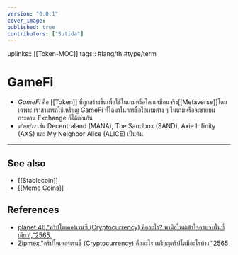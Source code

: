 ```yaml
---
version: "0.0.1"
cover_image:
published: true
contributors: ["Sutida"]
---
```

uplinks:: [[Token-MOC]]
tags:: #lang/th #type/term

# GameFi
- *GameFi* คือ [[Token]] ที่ถูกสร้างขึ้นเพื่อใช้ในเกมหรือโลกเสมือนจริง[[Metaverse]]โดยเฉพาะ เราสามารถใช้เหรียญ GameFi ที่ได้มาในการซื้อไอเทมต่าง ๆ ในเกมหรือจะขายบนกระดาน Exchange ก็ได้เช่นกัน
- *ตัวอย่าง* เช่น Decentraland (MANA), The Sandbox (SAND), Axie Infinity (AXS) และ My Neighbor Alice (ALICE) เป็นต้น

---
## See also
- [[Stablecoin]]
- [[Meme Coins]]
## References
- [planet 46,"คริปโตเคอร์เรนซี (Cryptocurrency) คืออะไร? พามือใหม่เข้าใจครบจบในที่เดียว!,"2565.](https://www.finnomena.com/planet46/what-is-cryptocurrency/#h-9)
- [Zipmex,"คริปโตเคอร์เรนซี (Cryptocurrency) คืออะไร เหรียญคริปโตมีอะไรบ้าง,"2565](https://zipmex.com/th/learn/what-is-cryptocurrency/)
